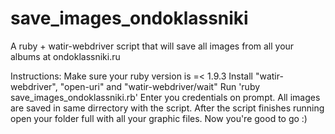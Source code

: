 save_images_ondoklassniki
=========================

A ruby + watir-webdriver script that will save all images from all your albums at ondoklassniki.ru

Instructions: Make sure your ruby version is =< 1.9.3
Install "watir-webdriver", "open-uri" and  "watir-webdriver/wait"
Run 'ruby save_images_ondoklassniki.rb'
Enter you credentials on prompt.
All images are saved in same dirrectory with the script.
After the script finishes running open your folder full with all your graphic files.
Now you're good to go :)
